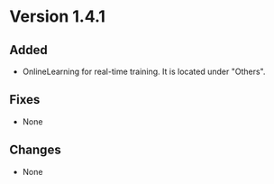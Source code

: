 # Version 1.4.1

## Added

* OnlineLearning for real-time training. It is located under "Others".

## Fixes

* None

## Changes

* None
